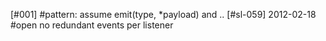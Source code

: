 [#001]       #pattern: assume emit(type, *payload) and ..
[#sl-059] 2012-02-18 #open no redundant events per listener
